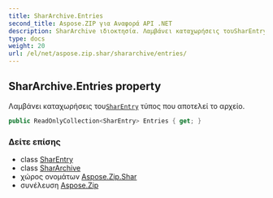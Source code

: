 ```yaml
---
title: SharArchive.Entries
second_title: Aspose.ZIP για Αναφορά API .NET
description: SharArchive ιδιοκτησία. Λαμβάνει καταχωρήσεις τουSharEntry τύπος που αποτελεί το αρχείο.
type: docs
weight: 20
url: /el/net/aspose.zip.shar/shararchive/entries/
---
```

## SharArchive.Entries property

Λαμβάνει καταχωρήσεις του[`SharEntry`](../../sharentry/) τύπος που αποτελεί το αρχείο.

```csharp
public ReadOnlyCollection<SharEntry> Entries { get; }
```

### Δείτε επίσης

* class [SharEntry](../../sharentry/)
* class [SharArchive](../)
* χώρος ονομάτων [Aspose.Zip.Shar](../../shararchive/)
* συνέλευση [Aspose.Zip](../../../)


